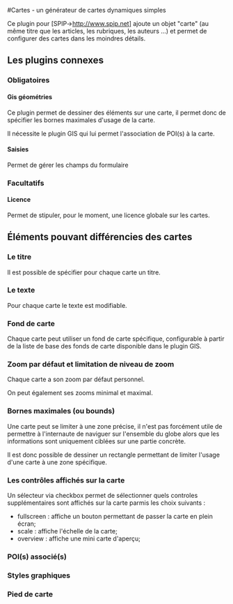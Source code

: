 #Cartes - un générateur de cartes dynamiques simples

Ce plugin pour [SPIP->http://www.spip.net] ajoute un objet "carte" (au même titre que les articles, les rubriques, les auteurs ...) et permet de configurer des cartes dans les moindres détails.


## Les plugins connexes

### Obligatoires

#### Gis géométries

Ce plugin permet de dessiner des éléments sur une carte, il permet donc de spécifier les bornes maximales d'usage de la carte.

Il nécessite le plugin GIS qui lui permet l'association de POI(s) à la carte.

#### Saisies

Permet de gérer les champs du formulaire

### Facultatifs 

#### Licence

Permet de stipuler, pour le moment, une licence globale sur les cartes.

## Éléments pouvant différencies des cartes

### Le titre

Il est possible de spécifier pour chaque carte un titre.

### Le texte

Pour chaque carte le texte est modifiable.

### Fond de carte

Chaque carte peut utiliser un fond de carte spécifique, configurable à partir de la liste de base des fonds de carte disponible dans le plugin GIS.

### Zoom par défaut et limitation de niveau de zoom

Chaque carte a son zoom par défaut personnel.

On peut également ses zooms minimal et maximal.

### Bornes maximales (ou bounds)

Une carte peut se limiter à une zone précise, il n'est pas forcément utile de permettre à l'internaute de naviguer sur l'ensemble du globe alors que les informations sont uniquement ciblées sur une partie concrète.

Il est donc possible de dessiner un rectangle permettant de limiter l'usage d'une carte à une zone spécifique.

### Les contrôles affichés sur la carte

Un sélecteur via checkbox permet de sélectionner quels controles supplémentaires sont affichés sur la carte parmis les choix suivants :

* fullscreen : affiche un bouton permettant de passer la carte en plein écran;
* scale : affiche l'échelle de la carte;
* overview : affiche une mini carte d'aperçu;

### POI(s) associé(s) 

### Styles graphiques

### Pied de carte



